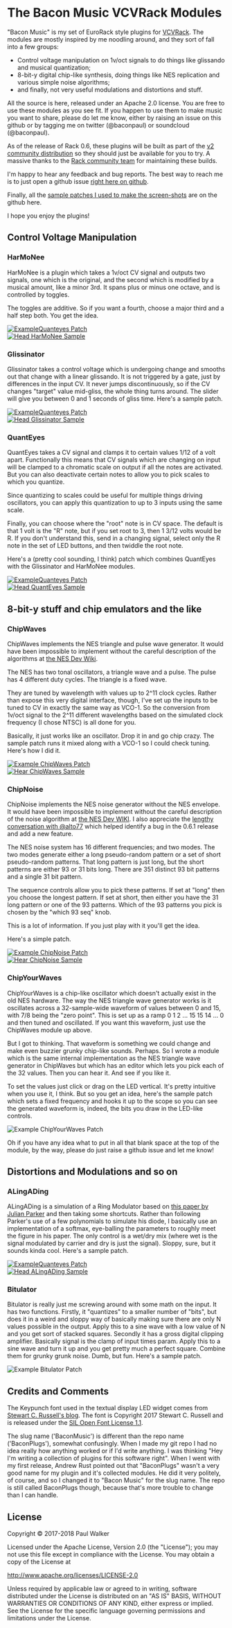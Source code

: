 # The Bacon Music VCVRack Modules

"Bacon Music" is my set of EuroRack style plugins for 
[VCVRack](http://www.vcvrack.com). The modules are mostly inspired by me noodling around, and 
they sort of fall into a few groups: 

* Control voltage manipulation on 1v/oct signals to do things like glissando and musical quantization;
* 8-bit-y digital chip-like synthesis, doing things like NES replication and 
various simple noise algorithms;
* and finally, not very useful modulations and  distortions and stuff.


All the source is here, released under an Apache 2.0 license. You are free to use
these modules as you see fit. If you happen to use them to make music you want to share, please
do let me know, either by raising an issue on this github or by tagging me on twitter (@baconpaul) or
soundcloud (@baconpaul).

As of the release of Rack 0.6, these plugins will be built as part of the 
[v2 community distribution](https://github.com/VCVRack/community/tree/v2) so they should just be
available for you to try. A massive thanks to the [Rack community team](https://github.com/VCVRack/community/issues/248)
for maintaining these builds. 

I'm happy to hear any feedback and bug reports. The best way
to reach me is to just open a github issue [right here on github](https://github.com/baconpaul/BaconPlugs/issues). 

Finally, all the [sample patches I used to make the screen-shots](https://github.com/baconpaul/BaconPlugs/tree/master/patches) are
on the github here. 

I hope you enjoy the plugins! 

## Control Voltage Manipulation

### HarMoNee

HarMoNee is a plugin which takes a 1v/oct CV signal and outputs two signals,
one which is the original, and the second which is modified by a musical amount,
like a minor 3rd. It spans plus or minus one octave, and is controlled by toggles.

The toggles are additive. So if you want a fourth, choose a major third and a half step 
both. You get the idea. 

<a href="https://baconpaul.github.io/audio/HarMoNee.mp3">
<img src="docs/HarMoNee.png" alt="ExampleQuanteyes Patch">
<br>
<img src="docs/SpeakerIconSmall.png" alt="Head HarMoNee Sample">
</a>


### Glissinator

Glissinator takes a control voltage which is undergoing change and smooths out that
change with a linear glissando. It is not triggered by a gate, just by differences
in the input CV. It never jumps discontinuously, so if the CV changes "target" value
mid-gliss, the whole thing turns around. The slider will give you between 0 and 1 seconds
of gliss time. Here's a sample patch.

<a href="https://baconpaul.github.io/audio/Glissinator.mp3">
<img src="docs/Glissinator.png" alt="ExampleQuanteyes Patch">
<br>
<img src="docs/SpeakerIconSmall.png" alt="Head Glissinator Sample">
</a>


### QuantEyes

QuantEyes takes a CV signal and clamps it to certain values 1/12 of a volt apart.
Functionally this means that CV signals which are changing on input will be clamped to
a chromatic scale on output if all the notes are activated. But you can also deactivate
certain notes to allow you to pick scales to which you quantize.

Since quantizing to scales could be useful for multiple things driving oscillators, 
you can apply this quantization to up to 3 inputs using the same scale.

Finally, you can choose where the "root" note is in CV space. The default is that
1 volt is the "R" note, but if you set root to 3, then 1 3/12 volts would be R. If you don't
understand this, send in a changing signal, select only the R note in the set of LED buttons, 
and then twiddle the root note.

Here's a (pretty cool sounding, I think) patch which combines QuantEyes with the 
Glissinator and HarMoNee modules.

<a href="https://baconpaul.github.io/audio/QuantEyes.mp3">
<img src="docs/QuantEyes.png" alt="ExampleQuanteyes Patch">
<br>
<img src="docs/SpeakerIconSmall.png" alt="Head QuantEyes Sample">
</a>


## 8-bit-y stuff and chip emulators and the like

### ChipWaves

ChipWaves implements the NES triangle and pulse wave generator. It would have been
impossible to implement without the careful description of the algorithms at
[the NES Dev Wiki](http://wiki.nesdev.com/w/index.php/APU_Triangle).

The NES has two tonal oscillators, a triangle wave and a pulse. The pulse has 4
different duty cycles. The triangle is a fixed wave. 

They are tuned by wavelength with values up to 2^11 clock cycles. Rather than
expose this very digital interface, though, I've set up the inputs to be tuned
to CV in exactly the same way as VCO-1. So the conversion from 1v/oct signal
to the 2^11 different wavelengths based on the simulated clock frequency (I chose NTSC)
is all done for you.

Basically, it just works like an oscillator. Drop it in and go chip crazy. The sample
patch runs it mixed along with a VCO-1 so I could check tuning. Here's how I did it.

<a href="https://baconpaul.github.io/audio/ChipWaves.mp3">
<img src="docs/ChipWaves.png" alt="Example ChipWaves Patch">
<br>
<img src="docs/SpeakerIconSmall.png" alt="Hear ChipWaves Sample">
</a>



### ChipNoise

ChipNoise implements the NES noise generator without the NES envelope. It would have been
impossible to implement without the careful description of the noise algorithm at
[the NES Dev WIKI](http://wiki.nesdev.com/w/index.php/APU_Noise). I also appreciate the
[lengthy conversation with @alto77](https://github.com/baconpaul/BaconPlugs/issues/6) which helped
identify a bug in the 0.6.1 release and add a new feature.

The NES noise system has 16 different frequencies; and two modes. The two modes generate either
a long pseudo-random pattern or a set of short pseudo-random patterns. That long pattern is just 
long, but the short patterns are either 93 or 31 bits long. There are 351 distinct 93 bit patterns
and a single 31 bit pattern. 

The sequence controls allow you to pick these patterns. If set at "long" then you choose the longest
pattern. If set at short, then either you have the 31 long pattern or one of the 93 patterns. Which of
the 93 patterns you pick is chosen by the "which 93 seq" knob. 

This is a lot of information. If you just play with it you'll get the idea.

Here's a simple patch.

<a href="https://baconpaul.github.io/audio/ChipNoise.mp3">
<img src="docs/ChipNoise.png" alt="Example ChipNoise Patch">
<br>
<img src="docs/SpeakerIconSmall.png" alt="Hear ChipNoise Sample">
</a>

### ChipYourWaves

ChipYourWaves is a chip-like oscillator which doesn't actually exist in the old NES hardware.
The way the NES triangle wave generator works is it oscillates across a 32-sample-wide waveform of values
between 0 and 15, with 7/8 being the "zero point". This is set up as a ramp 0 1 2 ... 15 15 14 ... 0 
and then tuned and oscillated. If you want this waveform, just use the ChipWaves module up above.

But I got to thinking. That waveform is something we could change and make even buzzier grunky chip-like 
sounds. Perhaps. So I wrote a module which is the same internal implementation as the NES triangle wave
generator in ChipWaves but which has an editor which lets you pick each of the 32 values. Then you can
hear it. And see if you like it. 

To set the values just click or drag on the LED vertical. It's pretty intuitive when you use it, I think. But
so you get an idea, here's the sample patch which sets a fixed frequency and hooks it up to the scope so you can
see the generated waveform is, indeed, the bits you draw in the LED-like controls.

![Example ChipYourWaves Patch](docs/ChipYourWaves.png)

Oh if you have any idea what to put in all that blank space at the top of the module, by the way, please do
just raise a github issue and let me know!


## Distortions and Modulations and so on
### ALingADing 

ALingADing is a simulation of a Ring Modulator based on [this paper by Julian Parker](http://recherche.ircam.fr/pub/dafx11/Papers/66_e.pdf) and
then taking some shortcuts.
Rather than following Parker's use of a few polynomials to simulate his diode, 
I basically use an implementation of a softmax, eye-balling the parameters to roughly meet the figure in his
paper. The only control is a wet/dry mix (where wet is the signal modulated by carrier
and dry is just the signal). Sloppy, sure, but it sounds kinda cool. Here's a sample patch.

<a href="https://baconpaul.github.io/audio/ALingADing.mp3">
<img src="docs/ALingADing.png" alt="ExampleQuanteyes Patch">
<br>
<img src="docs/SpeakerIconSmall.png" alt="Head ALingADing Sample">
</a>


### Bitulator

Bitulator is really just me screwing around with some math on the input. It has two
functions. Firstly, it "quantizes" to a smaller number of "bits", but does it in a
weird and sloppy way of basically making sure there are only N values possible in the 
output. Apply this to a sine wave with a low value of N and you get sort of stacked squares. 
Secondly it has a gross digital clipping amplifier. Basically signal is the clamp of input times
param. Apply this to a sine wave and turn it up and you get pretty much a perfect square.
Combine them for grunky grunk noise. Dumb, but fun. Here's a sample patch.

![Example Bitulator Patch](docs/Bitulator.png)

## Credits and Comments

The Keypunch font used in the textual display LED widget comes from 
[Stewart C. Russell's blog](http://scruss.com/blog/2017/03/21/keypunch029-for-all-your-punched-card-font-needs/). 
The font is Copyright 2017 Stewart C. Russell and is released under 
the [SIL Open Font License 1.1](http://scripts.sil.org/cms/scripts/page.php?site_id=nrsi&id=OFL).

The slug name ('BaconMusic') is different than the repo name ('BaconPlugs'), somewhat confusingly.
When I made my git repo I had no idea really how anything worked or if I'd write anything. 
I was thinking "Hey I'm writing a collection of plugins for this software right". When I went
with my first release, Andrew Rust pointed out that "BaconPlugs" wasn't a very good name for my 
plugin and it's collected modules. He did it very politely, of course, and so I changed it to "Bacon Music" 
for the slug name. The repo is still called BaconPlugs though, because that's more trouble to change than 
I can handle.

## License

Copyright © 2017-2018  Paul Walker

Licensed under the Apache License, Version 2.0 (the "License");
you may not use this file except in compliance with the License.
You may obtain a copy of the License at

http://www.apache.org/licenses/LICENSE-2.0

Unless required by applicable law or agreed to in writing, software
distributed under the License is distributed on an "AS IS" BASIS,
WITHOUT WARRANTIES OR CONDITIONS OF ANY KIND, either express or implied.
See the License for the specific language governing permissions and
limitations under the License.


